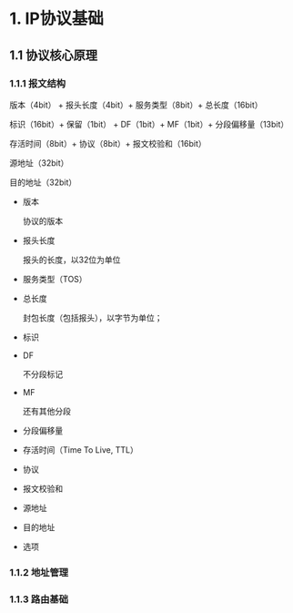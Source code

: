 # 1. IP协议基础
## 1.1 协议核心原理
### 1.1.1 报文结构
版本（4bit） + 报头长度（4bit）+ 服务类型（8bit）+ 总长度（16bit）

标识（16bit）+ 保留（1bit） + DF（1bit）+ MF（1bit）+ 分段偏移量（13bit）

存活时间（8bit）+ 协议（8bit）+ 报文校验和（16bit）

源地址（32bit）

目的地址（32bit）

+ 版本
  
  协议的版本
+ 报头长度
  
  报头的长度，以32位为单位
+ 服务类型（TOS）
+ 总长度
  
  封包长度（包括报头），以字节为单位；
+ 标识
+ DF

  不分段标记
+ MF

  还有其他分段
+ 分段偏移量
+ 存活时间（Time To Live, TTL）
+ 协议
+ 报文校验和
+ 源地址
+ 目的地址
+ 选项

### 1.1.2 地址管理
### 1.1.3 路由基础
  
